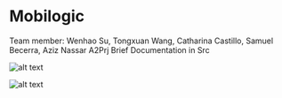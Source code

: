 # Mobilogic
Team member: Wenhao Su, Tongxuan Wang, Catharina Castillo, Samuel Becerra, Aziz Nassar
A2Prj Brief Documentation in Src

![alt text](https://cdn.glitch.com/054c4816-3fec-4ace-bb4b-a26fb8c9d749%2F1607554255(1).jpg)

![alt text](https://cdn.glitch.com/054c4816-3fec-4ace-bb4b-a26fb8c9d749%2F1607554268(1).jpg)
